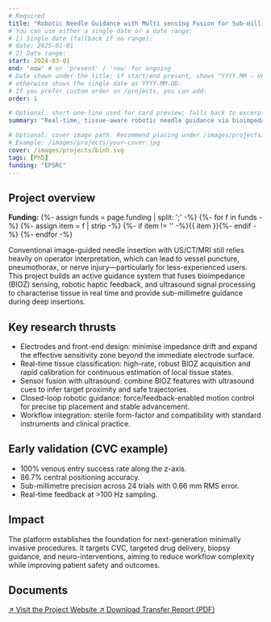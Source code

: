 ```yaml
---
# Required
title: "Robotic Needle Guidance with Multi sensing Fusion for Sub-millimetre Accuracy"
# You can use either a single date or a date range:
# 1) Single date (fallback if no range):
# date: 2025-01-01
# 2) Date range:
start: 2024-03-01
end: 'now' # or 'present' / 'now' for ongoing
# Date shown under the title: if start/end present, shows "YYYY.MM — Until now/End YYYY.MM";
# otherwise shows the single date as YYYY.MM.DD.
# If you prefer custom order on /projects, you can add:
order: 1

# Optional: short one-line used for card preview; falls back to excerpt/content
summary: "Real-time, tissue-aware robotic needle guidance via bioimpedance, ultrasound, and haptic fusion, achieving sub-mm accuracy."

# Optional: cover image path. Recommend placing under /images/projects/
# Example: /images/projects/your-cover.jpg
cover: /images/projects/binh.svg
tags: [PhD]
funding: "EPSRC"
---
```


## Project overview

<div class="project-funding-inline"><strong>Funding:</strong>
	{%- assign funds = page.funding | split: ';' -%}
	{%- for f in funds -%}
		{%- assign item = f | strip -%}
		{%- if item != '' -%}<span class="funding-chip">{{ item }}</span>{%- endif -%}
	{%- endfor -%}
</div>

Conventional image-guided needle insertion with US/CT/MRI still relies heavily on operator interpretation, which can lead to vessel puncture, pneumothorax, or nerve injury—particularly for less-experienced users. This project builds an active guidance system that fuses bioimpedance (BIOZ) sensing, robotic haptic feedback, and ultrasound signal processing to characterise tissue in real time and provide sub-millimetre guidance during deep insertions.

## Key research thrusts

- Electrodes and front-end design: minimise impedance drift and expand the effective sensitivity zone beyond the immediate electrode surface.
- Real-time tissue classification: high-rate, robust BIOZ acquisition and rapid calibration for continuous estimation of local tissue states.
- Sensor fusion with ultrasound: combine BIOZ features with ultrasound cues to infer target proximity and safe trajectories.
- Closed-loop robotic guidance: force/feedback-enabled motion control for precise tip placement and stable advancement.
- Workflow integration: sterile form-factor and compatibility with standard instruments and clinical practice.

## Early validation (CVC example)

- 100% venous entry success rate along the z-axis.
- 86.7% central positioning accuracy.
- Sub-millimetre precision across 24 trials with 0.66 mm RMS error.
- Real-time feedback at >100 Hz sampling.

## Impact

The platform establishes the foundation for next-generation minimally invasive procedures. It targets CVC, targeted drug delivery, biopsy guidance, and neuro-interventions, aiming to reduce workflow complexity while improving patient safety and outcomes.

## Documents

<a class="btn btn-google" href="https://bioimpedance.uk/" target="_blank" rel="noopener">
	<span class="btn-icon" aria-hidden="true">&#8599;</span>
	<span>Visit the Project Website</span>
</a>

<a class="btn btn-google" href="/files/transfer_report.pdf" target="_blank" rel="noopener">
	<span class="btn-icon" aria-hidden="true">&#8599;</span>
	<span>Download Transfer Report (PDF)</span>
</a>




